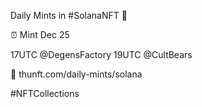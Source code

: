 Daily Mints in #SolanaNFT 🚀

⏰ Mint Dec 25

17UTC @DegensFactory
19UTC @CultBears

🔗 thunft.com/daily-mints/solana

#NFTCollections